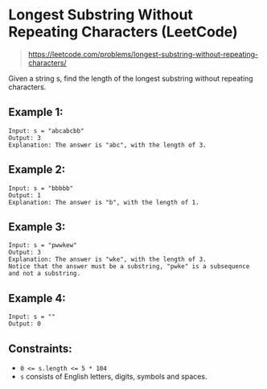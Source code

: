 # Longest Substring Without Repeating Characters (LeetCode)

> https://leetcode.com/problems/longest-substring-without-repeating-characters/

Given a string s, find the length of the longest substring without repeating characters.

## Example 1:

```
Input: s = "abcabcbb"
Output: 3
Explanation: The answer is "abc", with the length of 3.
```

## Example 2:

```
Input: s = "bbbbb"
Output: 1
Explanation: The answer is "b", with the length of 1.
```

## Example 3:

```
Input: s = "pwwkew"
Output: 3
Explanation: The answer is "wke", with the length of 3.
Notice that the answer must be a substring, "pwke" is a subsequence and not a substring.
```

## Example 4:

```
Input: s = ""
Output: 0
```

## Constraints:

- `0 <= s.length <= 5 * 104`
- `s` consists of English letters, digits, symbols and spaces.
